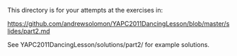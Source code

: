This directory is for your attempts at the exercises in:

https://github.com/andrewsolomon/YAPC2011DancingLesson/blob/master/slides/part2.md 

See YAPC2011DancingLesson/solutions/part2/ for example solutions.


